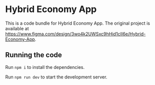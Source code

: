 
  # Hybrid Economy App

  This is a code bundle for Hybrid Economy App. The original project is available at https://www.figma.com/design/3wo4k2UWSxc9hHid1cII6e/Hybrid-Economy-App.

  ## Running the code

  Run `npm i` to install the dependencies.

  Run `npm run dev` to start the development server.
  